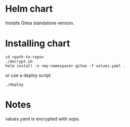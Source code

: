 # Helm chart

Installs Gitea standalone version.

# Installing chart

    cd <path-to-repo>
    ./decrypt.sh
    helm install -n <my-namespace> gitea -f values.yaml .

or use a deploy script

    ./deploy

# Notes

values.yaml is encrypted with sops.
